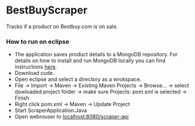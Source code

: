 # BestBuyScraper

Tracks if a product on Bestbuy.com is on sale. 

### How to run on eclipse

* The application saves product details to a MongoDB repository. For details on how to install and run MongoDB locally you can find instructions [here](https://docs.mongodb.com/manual/administration/install-community/).
* Download code.
* Open eclipse and select a directory as a wrokspace.
* File -> Import -> Maven -> Existing Maven Projects -> Browse... -> select dowloaded project folder -> make sure Projects: pom.sml is selected -> Finish
* Right click pom.xml -> Maven -> Update Project
* Start ScraperApplication.Java 
* Open webrouser to [localhost:8080/scraper-api](localhost:8080/scraper-api)